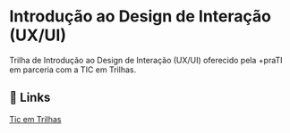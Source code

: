 
# Introdução ao Design de Interação (UX/UI)

Trilha de Introdução ao Design de Interação (UX/UI) oferecido pela +praTI em parceria com a TIC em Trilhas.



## 🔗 Links
[Tic em Trilhas](https://ticemtrilhas.org.br/)


